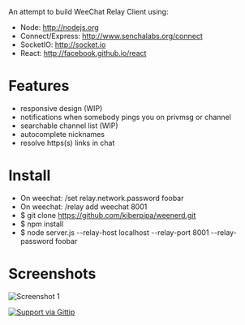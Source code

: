 An attempt to build WeeChat Relay Client using:

 - Node: http://nodejs.org
 - Connect/Express: http://www.senchalabs.org/connect
 - SocketIO: http://socket.io
 - React: http://facebook.github.io/react

# Features

 - responsive design (WIP)
 - notifications when somebody pings you on privmsg or channel
 - searchable channel list (WIP)
 - autocomplete nicknames
 - resolve https(s) links in chat

# Install

 - On weechat: /set relay.network.password foobar
 - On weechat: /relay add weechat 8001
 - $ git clone https://github.com/kiberpipa/weenerd.git
 - $ npm install
 - $ node server.js --relay-host localhost --relay-port 8001 --relay-password foobar

# Screenshots

![Screenshot 1](http://i.imgur.com/ss3lklU.png)


[![Support via Gittip](https://rawgithub.com/twolfson/gittip-badge/0.2.0/dist/gittip.png)](https://www.gittip.com/Kiberpipa/)
